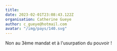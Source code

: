 ```yaml
---
title: 
date: 2023-02-01T23:08:43.122Z
organisation: Catherine Gueye 
author: c_gueye@hotmail.com
avatar: "/img/pays/140.svg"
---
```


Non au 3ème mandat et à l'usurpation du pouvoir !